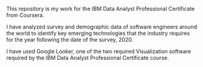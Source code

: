 This repository is my work for the IBM Data Analyst Professional Certificate from Coursera.

I have analyzed survey and demographic data of software engineers around the world to identify key emerging technologies that the industry requires for the year following the date of the survey, 2020.

I have used Google Looker, one of the two required Visualization software required by the IBM Data Analyst Professional Certificate course.
